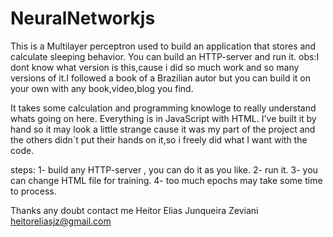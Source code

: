 # NeuralNetworkjs

This is a Multilayer perceptron used to build an application that stores and calculate sleeping behavior.
You can build an HTTP-server and run it.
obs:I dont know what version is this,cause i did so much work and so many versions of it.I followed a book of a Brazilian autor
but you can build it on your own with any book,video,blog you find.

It takes some calculation and programming knowloge to really understand whats going on here.
Everything is in JavaScript with HTML.
I've built it by hand so it may look a little strange cause it was my part of the project and the others didn´t put their 
hands on it,so i freely did what I want with the code.


steps:
1- build any HTTP-server , you can do it as you like.
2- run it.
3- you can change HTML file for training.
4- too much epochs may take some time to process.

Thanks
any doubt contact me
Heitor Elias Junqueira Zeviani
heitoreliasjz@gmail.com
